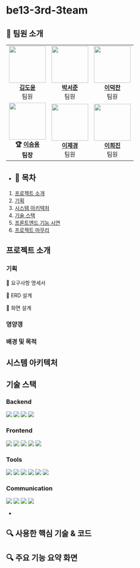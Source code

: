 # be13-3rd-3team


## 📌 팀원 소개

<table>
  <tr>
    <td align="center">
      <img src="https://encrypted-tbn0.gstatic.com/images?q=tbn:ANd9GcRZvEqTn3PfGT4zwcglmHXeJ7C7g4UJwXVZzA&s" width="100"><br>
      <b><a href="https://github.com/kimdoyun0806">김도윤</a></b><br>팀원
    </td>
    <td align="center">
      <img src="https://encrypted-tbn0.gstatic.com/images?q=tbn:ANd9GcRZvEqTn3PfGT4zwcglmHXeJ7C7g4UJwXVZzA&s" width="100"><br>
      <b><a href="https://github.com/pppseojun">박서준</a></b><br>팀원
    </td>
    <td align="center">
      <img src="https://encrypted-tbn0.gstatic.com/images?q=tbn:ANd9GcRZvEqTn3PfGT4zwcglmHXeJ7C7g4UJwXVZzA&s" width="100"><br>
      <b><a href="https://github.com/deokChan2">이덕찬</a></b><br>팀원
    </td>
  </tr>
  <tr>
    <td align="center">
      <img src="https://encrypted-tbn0.gstatic.com/images?q=tbn:ANd9GcRZvEqTn3PfGT4zwcglmHXeJ7C7g4UJwXVZzA&s" width="100"><br>
      <b>🏆 <a href="https://github.com/namoo36">이승용</a></b><br><b>팀장</b>
    </td>
    <td align="center">
      <img src="https://encrypted-tbn0.gstatic.com/images?q=tbn:ANd9GcRZvEqTn3PfGT4zwcglmHXeJ7C7g4UJwXVZzA&s" width="100"><br>
      <b><a href="https://github.com/jelee55">이제경</a></b><br>팀원
    </td>
    <td align="center">
      <img src="https://encrypted-tbn0.gstatic.com/images?q=tbn:ANd9GcRZvEqTn3PfGT4zwcglmHXeJ7C7g4UJwXVZzA&s" width="100"><br>
      <b><a href="https://github.com/2HEEJIN">이희진</a></b><br>팀원
    </td>
  </tr>
</table>

- ## 📌 목차
1. [프로젝트 소개](#프로젝트-소개)
2. [기획](#기획)
3. [시스템 아키텍처](#시스템-아키텍처)
4. [기술 스택](#기술-스택)
5. [프론트엔드 기능 시연](#프론트엔드-기능-시연)
6. [프로젝트 마무리](#프로젝트-마무리)

## 프로젝트 소개


### 기획
📌 요구사항 명세서

📌 ERD 설계

📌 화면 설계


### 영양갱

### 배경 및 목적

## 시스템 아키텍처



## 기술 스택
### Backend
<img src="https://img.shields.io/badge/Spring-green?style=for-the-badge&logo=Spring&logoColor=white"> <img src="https://img.shields.io/badge/SpringBoot-green?style=for-the-badge&logo=SpringBoot&logoColor=white"> <img src="https://img.shields.io/badge/SpringDataJPA-green?style=for-the-badge&logo=SpringDataJPA&logoColor=white"> <img src="https://img.shields.io/badge/java-red?style=for-the-badge&logo=java&logoColor=white">



### Frontend
<img src="https://img.shields.io/badge/css3-blue?style=for-the-badge&logo=css3&logoColor=white"> <img src="https://img.shields.io/badge/html5-blue?style=for-the-badge&logo=html5&logoColor=white"> <img src="https://img.shields.io/badge/JavaScript-orange?style=for-the-badge&logo=JavaScript&logoColor=white"> <img src="https://img.shields.io/badge/Axios-orange?style=for-the-badge&logo=Axios&logoColor=white"> <img src="https://img.shields.io/badge/Vue.js-orange?style=for-the-badge&logo=Vue.js&logoColor=white">


### Tools
<img src="https://img.shields.io/badge/Git-black?style=for-the-badge&logo=Git&logoColor=white"> <img src="https://img.shields.io/badge/Figma-purple?style=for-the-badge&logo=Figma&logoColor=white"> <img src="https://img.shields.io/badge/Postman-orange?style=for-the-badge&logo=Postman&logoColor=white"> <img src="https://img.shields.io/badge/Swagger-green?style=for-the-badge&logo=Swagger&logoColor=white"> <img src="https://img.shields.io/badge/ERDCloud-blue?style=for-the-badge&logo=ERDCloud&logoColor=white"> <img src="https://img.shields.io/badge/Draw.io-blue?style=for-the-badge&logo=Draw.io&logoColor=white">


### Communication
<img src="https://img.shields.io/badge/GitHub-black?style=for-the-badge&logo=GitHub&logoColor=white"> <img src="https://img.shields.io/badge/Jira-blue?style=for-the-badge&logo=Jira&logoColor=white"> <img src="https://img.shields.io/badge/Discord-purple?style=for-the-badge&logo=Discord&logoColor=white"> <img src="https://img.shields.io/badge/Notion-brown?style=for-the-badge&logo=Notion&logoColor=white">


- 
## 🔍 사용한 핵심 기술 & 코드



## 🔍 주요 기능 요약 화면
